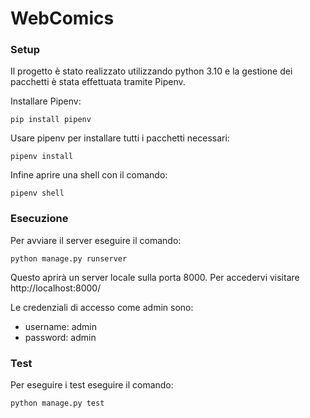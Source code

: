 # WebComics

### Setup

Il progetto è stato realizzato utilizzando python 3.10 e la gestione dei pacchetti è stata effettuata tramite Pipenv.

Installare Pipenv:

```
pip install pipenv
```

Usare pipenv per installare tutti i pacchetti necessari:

```
pipenv install
```

Infine aprire una shell con il comando:

```
pipenv shell
```

### Esecuzione

Per avviare il server eseguire il comando:

```
python manage.py runserver
```

Questo aprirà un server locale sulla porta 8000.
Per accedervi visitare http://localhost:8000/

Le credenziali di accesso come admin sono:
- username: admin
- password: admin


### Test

Per eseguire i test eseguire il comando:

```
python manage.py test
```
